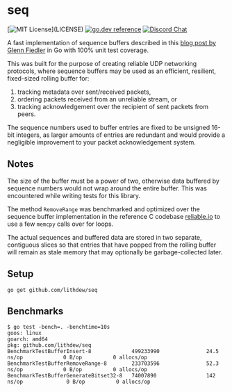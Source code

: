 # seq

[![MIT License](https://img.shields.io/apm/l/atomic-design-ui.svg?)](LICENSE)
[![go.dev reference](https://img.shields.io/badge/go.dev-reference-007d9c?logo=go&logoColor=white&style=flat-square)](https://pkg.go.dev/github.com/lithdew/seq)
[![Discord Chat](https://img.shields.io/discord/697002823123992617)](https://discord.gg/HZEbkeQ)

A fast implementation of sequence buffers described in this [blog post by Glenn Fiedler](https://gafferongames.com/post/reliable_ordered_messages/) in Go with 100% unit test coverage.

This was built for the purpose of creating reliable UDP networking protocols, where sequence buffers may be used as an efficient, resilient, fixed-sized rolling buffer for:

1. tracking metadata over sent/received packets,
2. ordering packets received from an unreliable stream, or
3. tracking acknowledgement over the recipient of sent packets from peers.

The sequence numbers used to buffer entries are fixed to be unsigned 16-bit integers, as larger amounts of entries are redundant and would provide a negligible improvement to your packet acknowledgement system.

## Notes

The size of the buffer must be a power of two, otherwise data buffered by sequence numbers would not wrap around the entire buffer. This was encountered while writing tests for this library.

The method `RemoveRange` was benchmarked and optimized over the sequence buffer implementation in the reference C codebase [reliable.io](https://github.com/networkprotocol/reliable.io) to use a few `memcpy` calls over for loops.

The actual sequences and buffered data are stored in two separate, contiguous slices so that entries that have popped from the rolling buffer will remain as stale memory that may optionally be garbage-collected later.

## Setup

```
go get github.com/lithdew/seq
```

## Benchmarks

```
$ go test -bench=. -benchtime=10s
goos: linux
goarch: amd64
pkg: github.com/lithdew/seq
BenchmarkTestBufferInsert-8             499233990               24.5 ns/op             0 B/op          0 allocs/op
BenchmarkTestBufferRemoveRange-8        233703596               52.3 ns/op             0 B/op          0 allocs/op
BenchmarkTestBufferGenerateBitset32-8   74007890                142 ns/op              0 B/op          0 allocs/op
```